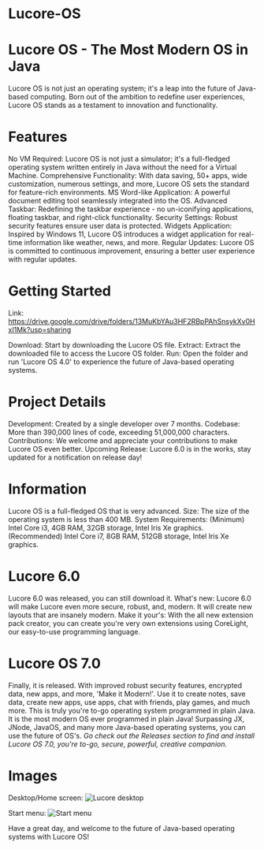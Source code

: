 # Lucore-OS

# Lucore OS - The Most Modern OS in Java
Lucore OS is not just an operating system; it's a leap into the future of Java-based computing. Born out of the ambition to redefine user experiences, Lucore OS stands as a testament to innovation and functionality.

# Features
No VM Required: Lucore OS is not just a simulator; it's a full-fledged operating system written entirely in Java without the need for a Virtual Machine.
Comprehensive Functionality: With data saving, 50+ apps, wide customization, numerous settings, and more, Lucore OS sets the standard for feature-rich environments.
MS Word-like Application: A powerful document editing tool seamlessly integrated into the OS.
Advanced Taskbar: Redefining the taskbar experience - no un-iconifying applications, floating taskbar, and right-click functionality.
Security Settings: Robust security features ensure user data is protected.
Widgets Application: Inspired by Windows 11, Lucore OS introduces a widget application for real-time information like weather, news, and more.
Regular Updates: Lucore OS is committed to continuous improvement, ensuring a better user experience with regular updates.

# Getting Started
Link: https://drive.google.com/drive/folders/13MuKbYAu3HF2RBpPAhSnsykXv0HxI1Mk?usp=sharing

Download: Start by downloading the Lucore OS file.
Extract: Extract the downloaded file to access the Lucore OS folder.
Run: Open the folder and run 'Lucore OS 4.0' to experience the future of Java-based operating systems.

# Project Details
Development: Created by a single developer over 7 months.
Codebase: More than 390,000 lines of code, exceeding 51,000,000 characters.
Contributions: We welcome and appreciate your contributions to make Lucore OS even better.
Upcoming Release: Lucore 6.0 is in the works, stay updated for a notification on release day!

# Information
Lucore OS is a full-fledged OS that is very advanced.
Size: The size of the operating system is less than 400 MB.
System Requirements: (Minimum) Intel Core i3, 4GB RAM, 32GB storage, Intel Iris Xe graphics. (Recommended) Intel Core i7, 8GB RAM, 512GB storage, Intel Iris Xe graphics.

# Lucore 6.0
Lucore 6.0 was released, you can still download it.
What's new: Lucore 6.0 will make Lucore even more secure, robust, and, modern. It will create new layouts that are insanely modern.
Make it your's: With the all new extension pack creator, you can create you're very own extensions using CoreLight, our easy-to-use programming language.

# Lucore OS 7.0
Finally, it is released. With improved robust security features, encrypted data, new apps, and more, 'Make it Modern!'.
Use it to create notes, save data, create new apps, use apps, chat with friends, play games, and much more.
This is truly you're to-go operating system programmed in plain Java. It is the most modern OS ever programmed in plain Java!
Surpassing JX, JNode, JavaOS, and many more Java-based operating systems, you can use the future of OS's.
_Go check out the Releases section to find and install Lucore OS 7.0, you're to-go, secure, powerful, creative companion._

# Images
Desktop/Home screen:
![Lucore desktop](https://github.com/SuprCorp/Lucore-OS/assets/150918694/84c5fc44-60de-4de0-aa5f-2c2174d484c8)

Start menu:
![Start menu](https://github.com/SuprCorp/Lucore-OS/assets/150918694/a818c3d6-e3a9-4fb5-a823-18de3cab9c41)

Have a great day, and welcome to the future of Java-based operating systems with Lucore OS!
